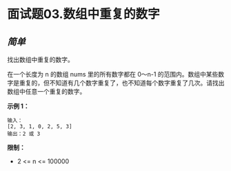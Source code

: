面试题03.数组中重复的数字
===========

*简单*
-----------

找出数组中重复的数字。

在一个长度为 n 的数组 nums 里的所有数字都在 0～n-1 的范围内。数组中某些数字是重复的，但不知道有几个数字重复了，也不知道每个数字重复了几次。请找出数组中任意一个重复的数字。

**示例 1：**

    输入：
    [2, 3, 1, 0, 2, 5, 3]
    输出：2 或 3 

**限制：**

* 2 <= n <= 100000